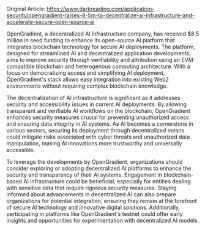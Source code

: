 Original Article: https://www.darkreading.com/application-security/opengradient-raises-8-5m-to-decentralize-ai-infrastructure-and-accelerate-secure-open-source-ai

OpenGradient, a decentralized AI infrastructure company, has received $8.5 million in seed funding to enhance its open-source AI platform that integrates blockchain technology for secure AI deployments. The platform, designed for streamlined AI and decentralized application developments, aims to improve security through verifiability and attribution using an EVM-compatible blockchain and heterogenous computing architecture. With a focus on democratizing access and simplifying AI deployment, OpenGradient's stack allows easy integration into existing Web2 environments without requiring complex blockchain knowledge.

The decentralization of AI infrastructure is significant as it addresses security and accessibility issues in current AI deployments. By allowing transparent and verifiable AI workflows on the blockchain, OpenGradient enhances security measures crucial for preventing unauthorized access and ensuring data integrity in AI systems. As AI becomes a cornerstone in various sectors, securing its deployment through decentralized means could mitigate risks associated with cyber threats and unauthorized data manipulation, making AI innovations more trustworthy and universally accessible.

To leverage the developments by OpenGradient, organizations should consider exploring or adopting decentralized AI platforms to enhance the security and transparency of their AI systems. Engagement in blockchain-based AI infrastructure could be beneficial, especially for entities dealing with sensitive data that require rigorous security measures. Staying informed about advancements in decentralized AI can also prepare organizations for potential integration, ensuring they remain at the forefront of secure AI technology and innovative digital solutions. Additionally, participating in platforms like OpenGradient's testnet could offer early insights and opportunities for experimentation with decentralized AI models.